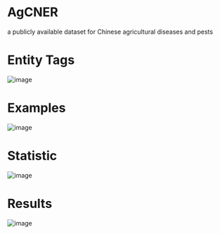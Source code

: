 # AgCNER
a publicly available dataset for Chinese agricultural diseases and pests
# Entity Tags
![image](https://github.com/guojson/AgCNER/assets/44044833/c5f3e4cb-dc6e-472d-acb9-f4fd34febb39)

# Examples
![image](https://github.com/guojson/AgCNER/assets/44044833/e5574498-c9cc-4b41-9026-f04b17c093cc)
# Statistic
![image](https://github.com/guojson/AgCNER/assets/44044833/00f240c6-e8c1-47ce-bd32-373a463550e6)

# Results
![image](https://github.com/guojson/AgCNER/assets/44044833/aaf5285a-c19a-4ace-8ea4-1dc8c758708f)

